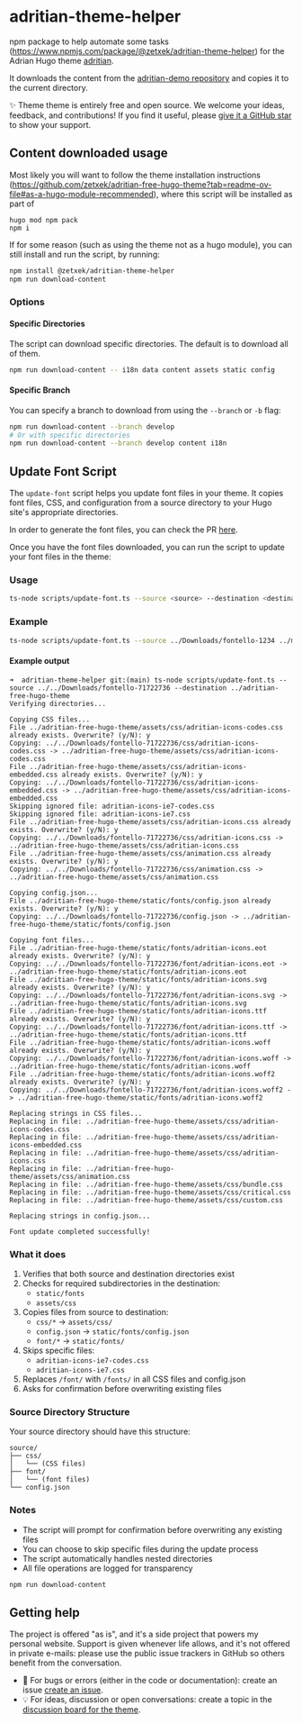 # adritian-theme-helper
npm package to help automate some tasks (https://www.npmjs.com/package/@zetxek/adritian-theme-helper) for the Adrian Hugo theme [adritian](https://github.com/zetxek/adritian-free-hugo-theme).

It downloads the content from the [adritian-demo repository](https://github.com/zetxek/adritian-demo) and copies it to the current directory. 

✨ Theme theme is entirely free and open source. We welcome your ideas, feedback, and contributions! If you find it useful, please [give it a GitHub star](https://github.com/zetxek/adritian-free-hugo-theme) to show your support.

## Content downloaded usage

Most likely you will want to follow the theme installation instructions (https://github.com/zetxek/adritian-free-hugo-theme?tab=readme-ov-file#as-a-hugo-module-recommended), where this script will be installed as part of 

```
hugo mod npm pack
npm i
```

If for some reason (such as using the theme not as a hugo module), you can still install and run the script, by running:

```bash
npm install @zetxek/adritian-theme-helper
npm run download-content
```

### Options

#### Specific Directories
The script can download specific directories. The default is to download all of them.

```bash
npm run download-content -- i18n data content assets static config
```

#### Specific Branch
You can specify a branch to download from using the `--branch` or `-b` flag:

```bash
npm run download-content --branch develop
# Or with specific directories
npm run download-content --branch develop content i18n
```


## Update Font Script

The `update-font` script helps you update font files in your theme. It copies font files, CSS, and configuration from a source directory to your Hugo site's appropriate directories.

In order to generate the font files, you can check the PR [here](https://github.com/zetxek/adritian-free-hugo-theme/pull/169).


Once you have the font files downloaded, you can run the script to update your font files in the theme:
### Usage

```bash
ts-node scripts/update-font.ts --source <source> --destination <destination>
```

### Example

```bash
ts-node scripts/update-font.ts --source ../Downloads/fontello-1234 ../my-hugo-site
```

#### Example output

```
➜  adritian-theme-helper git:(main) ts-node scripts/update-font.ts --source ../../Downloads/fontello-71722736 --destination ../adritian-free-hugo-theme 
Verifying directories...

Copying CSS files...
File ../adritian-free-hugo-theme/assets/css/adritian-icons-codes.css already exists. Overwrite? (y/N): y
Copying: ../../Downloads/fontello-71722736/css/adritian-icons-codes.css -> ../adritian-free-hugo-theme/assets/css/adritian-icons-codes.css
File ../adritian-free-hugo-theme/assets/css/adritian-icons-embedded.css already exists. Overwrite? (y/N): y
Copying: ../../Downloads/fontello-71722736/css/adritian-icons-embedded.css -> ../adritian-free-hugo-theme/assets/css/adritian-icons-embedded.css
Skipping ignored file: adritian-icons-ie7-codes.css
Skipping ignored file: adritian-icons-ie7.css
File ../adritian-free-hugo-theme/assets/css/adritian-icons.css already exists. Overwrite? (y/N): y
Copying: ../../Downloads/fontello-71722736/css/adritian-icons.css -> ../adritian-free-hugo-theme/assets/css/adritian-icons.css
File ../adritian-free-hugo-theme/assets/css/animation.css already exists. Overwrite? (y/N): y
Copying: ../../Downloads/fontello-71722736/css/animation.css -> ../adritian-free-hugo-theme/assets/css/animation.css

Copying config.json...
File ../adritian-free-hugo-theme/static/fonts/config.json already exists. Overwrite? (y/N): y
Copying: ../../Downloads/fontello-71722736/config.json -> ../adritian-free-hugo-theme/static/fonts/config.json

Copying font files...
File ../adritian-free-hugo-theme/static/fonts/adritian-icons.eot already exists. Overwrite? (y/N): y
Copying: ../../Downloads/fontello-71722736/font/adritian-icons.eot -> ../adritian-free-hugo-theme/static/fonts/adritian-icons.eot
File ../adritian-free-hugo-theme/static/fonts/adritian-icons.svg already exists. Overwrite? (y/N): y
Copying: ../../Downloads/fontello-71722736/font/adritian-icons.svg -> ../adritian-free-hugo-theme/static/fonts/adritian-icons.svg
File ../adritian-free-hugo-theme/static/fonts/adritian-icons.ttf already exists. Overwrite? (y/N): y
Copying: ../../Downloads/fontello-71722736/font/adritian-icons.ttf -> ../adritian-free-hugo-theme/static/fonts/adritian-icons.ttf
File ../adritian-free-hugo-theme/static/fonts/adritian-icons.woff already exists. Overwrite? (y/N): y 
Copying: ../../Downloads/fontello-71722736/font/adritian-icons.woff -> ../adritian-free-hugo-theme/static/fonts/adritian-icons.woff
File ../adritian-free-hugo-theme/static/fonts/adritian-icons.woff2 already exists. Overwrite? (y/N): y
Copying: ../../Downloads/fontello-71722736/font/adritian-icons.woff2 -> ../adritian-free-hugo-theme/static/fonts/adritian-icons.woff2

Replacing strings in CSS files...
Replacing in file: ../adritian-free-hugo-theme/assets/css/adritian-icons-codes.css
Replacing in file: ../adritian-free-hugo-theme/assets/css/adritian-icons-embedded.css
Replacing in file: ../adritian-free-hugo-theme/assets/css/adritian-icons.css
Replacing in file: ../adritian-free-hugo-theme/assets/css/animation.css
Replacing in file: ../adritian-free-hugo-theme/assets/css/bundle.css
Replacing in file: ../adritian-free-hugo-theme/assets/css/critical.css
Replacing in file: ../adritian-free-hugo-theme/assets/css/custom.css

Replacing strings in config.json...

Font update completed successfully!
```

### What it does

1. Verifies that both source and destination directories exist
2. Checks for required subdirectories in the destination:
   - `static/fonts`
   - `assets/css`
3. Copies files from source to destination:
   - `css/*` → `assets/css/`
   - `config.json` → `static/fonts/config.json`
   - `font/*` → `static/fonts/`
4. Skips specific files:
   - `adritian-icons-ie7-codes.css`
   - `adritian-icons-ie7.css`
5. Replaces `/font/` with `/fonts/` in all CSS files and config.json
6. Asks for confirmation before overwriting existing files

### Source Directory Structure

Your source directory should have this structure:
```
source/
├── css/
│   └── (CSS files)
├── font/
│   └── (font files)
└── config.json
```

### Notes

- The script will prompt for confirmation before overwriting any existing files
- You can choose to skip specific files during the update process
- The script automatically handles nested directories
- All file operations are logged for transparency

```bash
npm run download-content
```


## Getting help

The project is offered "as is", and it's a side project that powers my personal website. Support is given whenever life allows, and it's not offered in private e-mails: please use the public issue trackers in GitHub so others benefit from the conversation.

- 🐛 For bugs or errors (either in the code or documentation): create an issue [create an issue](https://github.com/zetxek/adritian-free-hugo-theme/issues).
- 💡 For ideas, discussion or open conversations: create a topic in the [discussion board for the theme](https://github.com/zetxek/adritian-free-hugo-theme/discussions).
